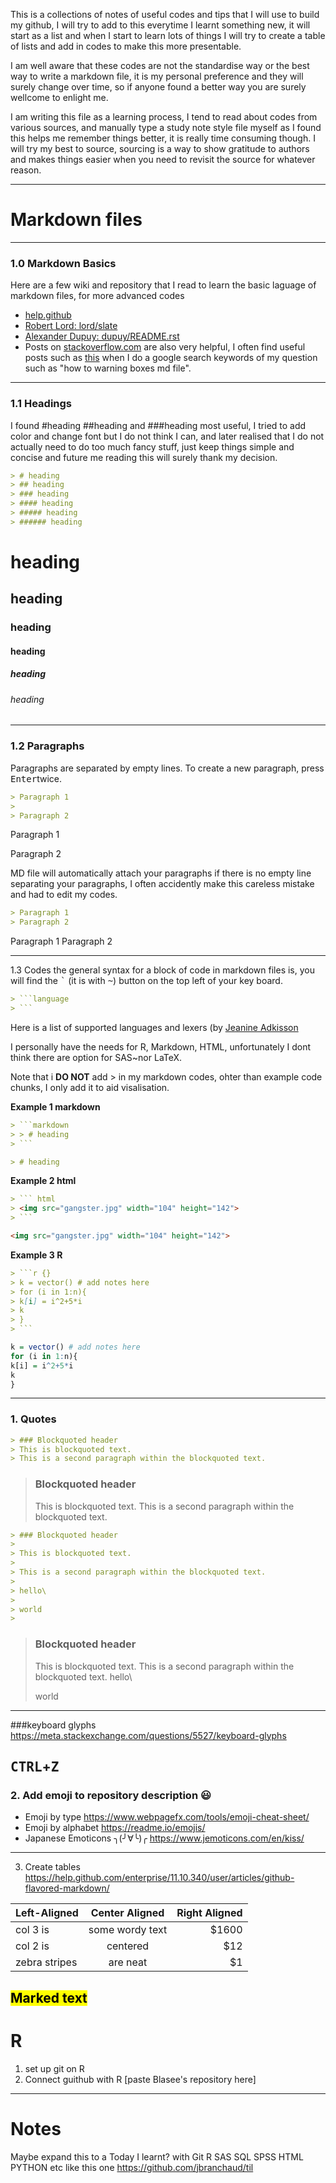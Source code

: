 This is a collections of notes of useful codes and tips that I will use to build my github, I will try to add to this everytime I learnt something new, it will start as a list and when I start to learn lots of things I will try to create a table of lists and add in codes to make this more presentable. 

I am well aware that these codes are not the standardise way or the best way to write a markdown file, it is my personal preference and they will surely change over time, so if anyone found a better way you are surely wellcome to enlight me. 

I am writing this file as a learning process, I tend to read about codes from various sources, and manually type a study note style file myself as I found this helps me remember things better, it is really time consuming though. I will try my best to source, sourcing is a way to show gratitude to authors and makes things easier when you need to revisit the source for whatever reason. 

-----------------------------------------------------------------------------------------------

# Markdown files
----------------------------------------------------------------------------------------------
### 1.0 Markdown Basics
Here are a few wiki and repository that I read to learn the basic laguage of markdown files, for more advanced codes 
- [help.github](https://help.github.com/articles/basic-writing-and-formatting-syntax/)
- [Robert Lord: lord/slate](https://github.com/lord/slate/wiki/Markdown-Syntax)
- [Alexander Dupuy: dupuy/README.rst](https://gist.github.com/dupuy/1855764)
- Posts on [stackoverflow.com](https://stackoverflow.com/) are also very helpful, I often find useful posts such as [this](https://stackoverflow.com/questions/25654845/how-can-i-create-a-text-box-for-a-note-in-markdown) when I do a google search keywords of my question such as "how to warning boxes md file". 
--------------------------------------------------------------------------------------------------------
### 1.1 Headings 
I found #heading ##heading and ###heading most useful, I tried to add color and change font but I do not think I can, and later realised that I do not actually need to do too much fancy stuff, just keep things simple and concise and future me reading this will surely thank my decision. 
```markdown
> # heading
> ## heading
> ### heading
> #### heading
> ##### heading
> ###### heading
```
# heading
## heading
### heading
#### heading
##### heading
###### heading

---------------------------------------------------------------------------------------------

### 1.2 Paragraphs
Paragraphs are separated by empty lines. To create a new paragraph, press <kbd>Enter</kbd>twice.

```markdown
> Paragraph 1
>
> Paragraph 2
```
Paragraph 1

Paragraph 2

MD file will automatically attach your paragraphs if there is no empty line separating your paragraphs, I often accidently make this careless mistake and had to edit my codes. 
```markdown
> Paragraph 1
> Paragraph 2
```
Paragraph 1
Paragraph 2

--------------------------------------------------------------------------------------------------------
1.3 Codes
the general syntax for a block of code in markdown files is, you will find the  <kbd>`</kbd> (it is with <kbd>~</kbd>) button  on the top left of your key board. 
```markdown
> ```language
> ```
``` 

Here is a list of supported languages and lexers (by [Jeanine Adkisson](https://github.com/jneen/rouge/wiki/List-of-supported-languages-and-lexers)

I personally have the needs for R, Markdown, HTML, unfortunately I dont think there are option for SAS~nor LaTeX. 

Note that i **DO NOT** add > in my markdown codes, ohter than example code chunks, I only add it to aid visalisation. 

**Example 1 markdown**
```markdown
> ```markdown
> > # heading
> ```
```
```markdown
> # heading
``` 
**Example 2 html**
```markdown
> ``` html
> <img src="gangster.jpg" width="104" height="142">
> ``` 
```

```html
<img src="gangster.jpg" width="104" height="142">
``` 
**Example 3 R**

```markdown
> ```r {}
> k = vector() # add notes here
> for (i in 1:n){
> k[i] = i^2+5*i
> k
> }
> ``` 
```

```r {}
k = vector() # add notes here
for (i in 1:n){
k[i] = i^2+5*i
k
}
``` 
--------------------------------------------------------------------------------------------
### 1. Quotes
```markdown
> ### Blockquoted header
> This is blockquoted text.
> This is a second paragraph within the blockquoted text.
```
> ### Blockquoted header
> This is blockquoted text.
> This is a second paragraph within the blockquoted text.

```markdown
> ### Blockquoted header
>
> This is blockquoted text.
>
> This is a second paragraph within the blockquoted text.
>
> hello\
>
> world
>
```
> ### Blockquoted header
> This is blockquoted text.
> This is a second paragraph within the blockquoted text.
> hello\
>
> world

----------------------------------------------------------------------------------------------------------
###keyboard glyphs
https://meta.stackexchange.com/questions/5527/keyboard-glyphs

<kbd>CTRL</kbd>+<kbd>Z</kbd>
----------------------------------------------------------------------------------------------------------
### 2. Add emoji to repository description :smiley: 
  - Emoji by type https://www.webpagefx.com/tools/emoji-cheat-sheet/
  - Emoji by alphabet https://readme.io/emojis/
  - Japanese Emoticons ╮(╯∀╰)╭ https://www.jemoticons.com/en/kiss/
------------------------------------------------------------------------------------------------------------
3. Create tables
https://help.github.com/enterprise/11.10.340/user/articles/github-flavored-markdown/

| Left-Aligned  | Center Aligned  | Right Aligned |
| :------------ |:---------------:| -----:|
| col 3 is      | some wordy text | $1600 |
| col 2 is      | centered        |   $12 |
| zebra stripes | are neat        |    $1 |



<mark>Marked text</mark>
---
# R
1. set up git on R 
2. Connect guithub with R [paste Blasee's repository here]
---

# Notes
Maybe expand this to a Today I learnt? with Git R SAS SQL SPSS HTML PYTHON etc
like this one https://github.com/jbranchaud/til
